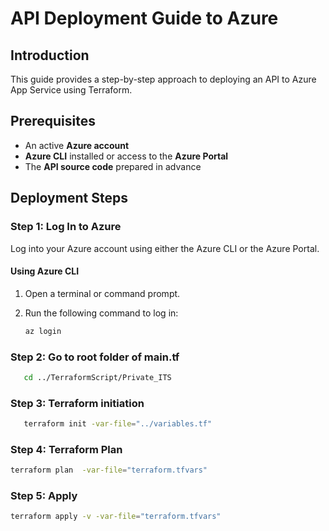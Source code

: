 # API Deployment Guide to Azure

## Introduction
This guide provides a step-by-step approach to deploying an API to Azure App Service using Terraform.
## Prerequisites
- An active **Azure account**
- **Azure CLI** installed or access to the **Azure Portal**
- The **API source code** prepared in advance


## Deployment Steps

### Step 1: Log In to Azure
Log into your Azure account using either the Azure CLI or the Azure Portal.

#### Using Azure CLI
1. Open a terminal or command prompt.
2. Run the following command to log in:
   
   ```bash
   az login
   ```   

### Step 2:  Go to root folder of main.tf

   ```bash
      cd ../TerraformScript/Private_ITS
   ```
### Step 3:  Terraform initiation

   ```bash
      terraform init -var-file="../variables.tf"
   ```

### Step 4: Terraform Plan

   ```bash
   terraform plan  -var-file="terraform.tfvars"
   ```
### Step 5: Apply

   ```bash
   terraform apply -v -var-file="terraform.tfvars"
   ```
